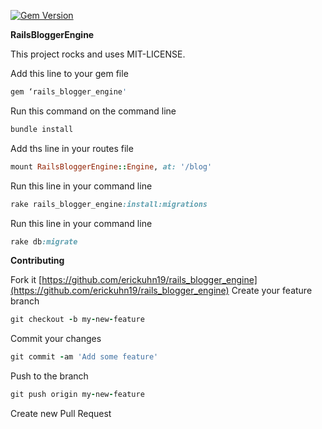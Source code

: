 [![Gem Version](https://badge.fury.io/rb/rails_blogger_engine.svg)](http://badge.fury.io/rb/rails_blogger_engine)

**RailsBloggerEngine**

This project rocks and uses MIT-LICENSE.

Add this line to your gem file
```ruby
gem ‘rails_blogger_engine' 
```
Run this command on the command line
```ruby
bundle install
```
Add ths line in your routes file
```ruby
mount RailsBloggerEngine::Engine, at: '/blog'  
```
Run this line in your command line
```ruby
rake rails_blogger_engine:install:migrations
```
Run this line in your command line
```ruby
rake db:migrate
```

**Contributing**

Fork it [https://github.com/erickuhn19/rails_blogger_engine](https://github.com/erickuhn19/rails_blogger_engine)
Create your feature branch 
```ruby
git checkout -b my-new-feature
```
Commit your changes 
```ruby
git commit -am 'Add some feature'
```
Push to the branch 
```ruby
git push origin my-new-feature
```
Create new Pull Request




